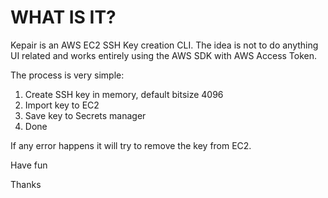 # WHAT IS IT?
Kepair is an AWS EC2 SSH Key creation CLI.
The idea is not to do anything UI related and works entirely using the AWS SDK with AWS Access Token.

The process is very simple:
1. Create SSH key in memory, default bitsize 4096
2. Import key to EC2
3. Save key to Secrets manager
4. Done

If any error happens it will try to remove the key from EC2.

Have fun

Thanks


